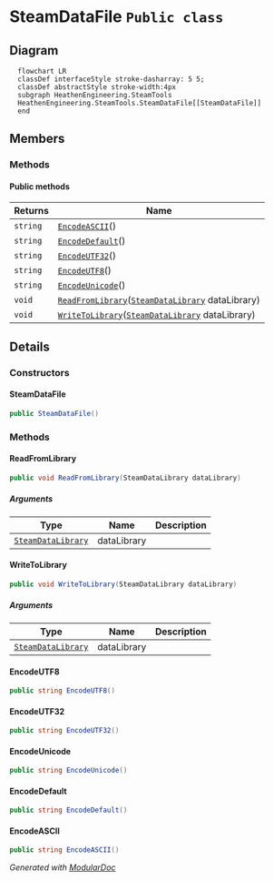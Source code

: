 # SteamDataFile `Public class`

## Diagram
```mermaid
  flowchart LR
  classDef interfaceStyle stroke-dasharray: 5 5;
  classDef abstractStyle stroke-width:4px
  subgraph HeathenEngineering.SteamTools
  HeathenEngineering.SteamTools.SteamDataFile[[SteamDataFile]]
  end
```

## Members
### Methods
#### Public  methods
| Returns | Name |
| --- | --- |
| `string` | [`EncodeASCII`](#encodeascii)() |
| `string` | [`EncodeDefault`](#encodedefault)() |
| `string` | [`EncodeUTF32`](#encodeutf32)() |
| `string` | [`EncodeUTF8`](#encodeutf8)() |
| `string` | [`EncodeUnicode`](#encodeunicode)() |
| `void` | [`ReadFromLibrary`](#readfromlibrary)([`SteamDataLibrary`](./heathenengineeringsteamtools-SteamDataLibrary) dataLibrary) |
| `void` | [`WriteToLibrary`](#writetolibrary)([`SteamDataLibrary`](./heathenengineeringsteamtools-SteamDataLibrary) dataLibrary) |

## Details
### Constructors
#### SteamDataFile
```csharp
public SteamDataFile()
```

### Methods
#### ReadFromLibrary
```csharp
public void ReadFromLibrary(SteamDataLibrary dataLibrary)
```
##### Arguments
| Type | Name | Description |
| --- | --- | --- |
| [`SteamDataLibrary`](./heathenengineeringsteamtools-SteamDataLibrary) | dataLibrary |   |

#### WriteToLibrary
```csharp
public void WriteToLibrary(SteamDataLibrary dataLibrary)
```
##### Arguments
| Type | Name | Description |
| --- | --- | --- |
| [`SteamDataLibrary`](./heathenengineeringsteamtools-SteamDataLibrary) | dataLibrary |   |

#### EncodeUTF8
```csharp
public string EncodeUTF8()
```

#### EncodeUTF32
```csharp
public string EncodeUTF32()
```

#### EncodeUnicode
```csharp
public string EncodeUnicode()
```

#### EncodeDefault
```csharp
public string EncodeDefault()
```

#### EncodeASCII
```csharp
public string EncodeASCII()
```

*Generated with* [*ModularDoc*](https://github.com/hailstorm75/ModularDoc)

